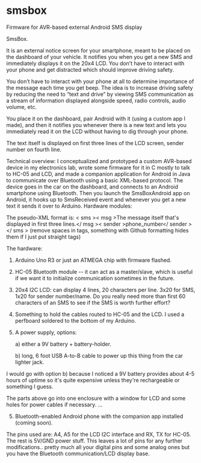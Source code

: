 # smsbox
Firmware for AVR-based external Android SMS display

SmsBox. 

It is an external notice screen for your smartphone, meant to be placed on the dashboard of your vehicle. It notifies you when you get a new SMS and immediately displays it on the 20x4 LCD. You don’t have to interact with your phone and get distracted which should improve driving safety.

You don’t have to interact with your phone at all to determine importance of the message each time you get beep. The idea is to increase driving safety by reducing the need to “text and drive” by viewing SMS communication as a stream of information displayed alongside speed, radio controls, audio volume, etc.

You place it on the dashboard, pair Android with it (using a custom app I made), and then it notifies you whenever there is a new text and lets you immediately read it on the LCD without having to dig through your phone.

The text itself is displayed on first three lines of the LCD screen, sender number on fourth line.

Technical overview: I conceptualized and prototyped a custom AVR-based device in my electronics lab, wrote some firmware for it in C mostly to talk to HC-05 and LCD, and made a companion application for Android in Java to communicate over Bluetooth using a basic XML-based protocol. The device goes in the car on the dashboard, and connects to an Android smartphone using Bluetooth. Then you launch the SmsBoxAndroid app on Android, it hooks up to SmsReceived event and whenever you get a new text it sends it over to Arduino.  Hardware modules:

The pseudo-XML format is: < sms >< msg >The message itself that's displayed in first three lines.</ msg >< sender >phone_number</ sender ></ sms > (remove spaces in tags, something with Github formatting hides them if I just put straight tags)

The hardware:

1) Arduino Uno R3 or just an ATMEGA chip with firmware flashed.

2) HC-05 Bluetooth module -- it can act as a master/slave, which is useful if we want it to initialize communication sometimes in the future.

3) 20x4 I2C LCD: can display 4 lines, 20 characters per line. 
   3x20 for SMS, 1x20 for sender number/name. Do you really need more than first 60 characters of an SMS to see if the SMS is worth
   further effort?
   
4) Something to hold the cables routed to HC-05 and the LCD. I used a perfboard soldered to the bottom of my Arduino.

5) A power supply, options: 

   a) either a 9V battery + battery-holder. 
   
   b) long, 6 foot USB A-to-B cable to power up this thing from the car lighter jack.
   
  I would go with option b) because I noticed a 9V battery provides about 4-5 hours of uptime so it's quite expensive unless they're rechargeable or something I guess.

The parts above go into one enclosure with a window for LCD and some holes for power cables if necessary.
...

5) Bluetooth-enabled Android phone with the companion app installed (coming soon).

The pins used are: A4, A5 for the LCD I2C interface and RX, TX for HC-05. The rest is 5V/GND power stuff. This leaves a lot of pins for any further modifications.. pretty much all your digital pins and some analog ones but you have the Bluetooth communication/LCD display base.
